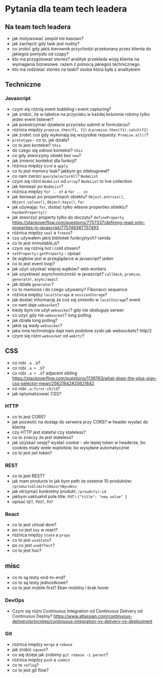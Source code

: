 # Pytania dla team tech leadera

## Na team tech leadera

- jak motywować zespół nie kasowo?
- jak zachęcić gdy task jest nudny?
- co zrobić gdy jakiś kierownik przychodzi przekonany przez klienta do jakiegoś pomysłu od czapy?
- kto ma przygotować stories? analityk przekłada wizję klienta na wymagania biznesowe. razem z pomocą jakiegoś technicznego.
- kto ma rodzielać stories na taski? osoba która była z analitykiem

## Techniczne

### Javascript

- czym się różnią event bubbling i event capturing?
- jak zrobić, że w tabelce na przycisku w każdej kolumnie robimy tylko jeden event listener?
- jak powstrzymać działanie przycisku submit w formularzu?
- różnica między `promise.then(f1, f2)` a `promise.then(f1).catch(f2)`
- jak zrobić coś gdy wykonają się wszystkie requesty: `Promise.all()`?
- `prototype` - co to, jak działa?
- co to jest kontekst? `this`
- do czego się odnosi kontekst? `this`
- co gdy stworzymy obiekt bez `new`?
- jak zmienić kontekst dla funkcji?
- różnica między `bind` a `apply`
- co to jest memory leak? jakbym go zdebugował?
- co nam zwróci `querySelectorAll`? `NodeList`
- czym się różni `NodeList` od `array`? `NodeList` to live collection
- jak iterować po `NodeList`?
- różnica między `for .. of` a `for .. in`
- jak iterować po propertisach obiektu? `Object.entries()`, `Object.values()`, `Object.keys()`, `for`
- jak używając `for`, dostać tylko własne properties obiektu? `hasOwnProperty()`
- jak stworzyć property tylko do doczytu? `defineProperty` https://stackoverflow.com/questions/7757337/defining-read-only-properties-in-javascript/7757493#7757493
- różnica między `seal` a `freeze`?
- czy używałem jakiś bibliotek funkcyjnych? ramda
- co to jest immutable.js?
- czym się różnią hot i cold stream?
- `setProperty` i `getProperty` - opisać
- ile wątków jest w przeglądarce w javascript? jeden
- co to jest event loop?
- jak użyć uzyskać więcej wątków? web workers
- jak uzyskiwać asynchoniczność w javascript? `callback`, `promise`, `generator`, `async/await`
- jak działa `generator`?
- co to memoize i do czego używamy? Fibonacci sequence
- różnica między `localStorage` a `sessionStorage`?
- jak dostać informację że coś się zmieniło w `localStorage`? event
- co nam daje `websocket`?
- kiedy bym nie użył `websocket`? gdy nie obsługuje serwer
- co użyć gdy nie `websocket`? long polling
- jak działa long polling?
- jakie są wady `websocket`?
- jaka inna technologia daje nam podobne zyski jak websockets? http/2
- czym się różni `websocket` od `webrtc`?

## CSS

- co robi `.a .b`?
- co robi `.a > .b`?
- co robi `.a + .b`? adjacent sibling https://stackoverflow.com/questions/1139763/what-does-the-plus-sign-css-selector-mean/25621842#25621842
- co robi `.a:first-child`?
- jak optymalizować CSS?

### HTTP

- co to jest CORS?
- jak pozwolić na dostęp do serwera przy CORS? w header wysłać do klienta
- czy HTTP jest stateful czy stateless?
- co to znaczy że jest stateless?
- jak uzyskać sesję? wysłać cookie - ale lepiej token w headerze, bo cookies miały wiele exploitów, bo wysyłane automatycznie
- co to jest jwt token?

### REST

- co to jest REST?
- jak mam products to jak bym path że ostatnie 10 produktów: `/products&limit=10&sortBy=desc`
- jak otrzymać konkretny produkt: `/proudcts/:id`
- jakbym uaktualnił pole title: `PUT` i `{"title": "new value" }`
- opisać `GET`, `POST`, `PUT`

### React

- co to jest virtual dom?
- po co jest `key` w react?
- różnica między `state` a `props`
- co to jest `useState`?
- po co jest `useEffect`?
- co to jest hoc?

## misc

- co to są testy end-to-end?
- co to są testy jednostkowe?
- co to jest mobile first? Ekan mobilny i brak hover

### DevOps

- Czym się różni Continuous Integration od Continuous Delivery od Continuous Deploy? https://www.atlassian.com/continuous-delivery/principles/continuous-integration-vs-delivery-vs-deployment

### Git

- różnica między `merge` a `rebase`
- jak zrobić `squash`?
- co się dzieje jak zrobimy `git rebase -i parent`?
- różnica między `push` a `commit`
- co to `reflog`?
- co to jest git flow?
